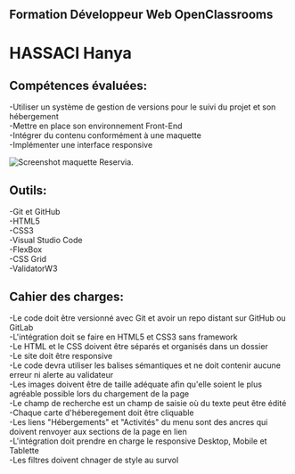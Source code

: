 Formation Développeur Web OpenClassrooms
-----------------------------------------  

HASSACI Hanya 
============= 

Compétences évaluées: 
---------------------
-Utiliser un système de gestion de versions pour le suivi du projet et son hébergement  
-Mettre en place son environnement Front-End  
-Intégrer du contenu conformément à une maquette  
-Implémenter une interface responsive  


![Screenshot maquette Reservia.](pictures/ScreenReservia.png "Screenshot maquette Reservia.")

Outils: 
---------
-Git et GitHub  
-HTML5  
-CSS3  
-Visual Studio Code  
-FlexBox  
-CSS Grid  
-ValidatorW3    

Cahier des charges:  
--------------------
-Le code doit être versionné avec Git et avoir un repo distant sur GitHub ou GitLab  
-L'intégration doit se faire en HTML5 et CSS3 sans framework  
-Le HTML et le CSS doivent être séparés et organisés dans un dossier  
-Le site doit être responsive  
-Le code devra utiliser les balises sémantiques et ne doit contenir aucune erreur ni alerte au validateur  
-Les images doivent être de taille adéquate afin qu'elle soient le plus agréable possible lors du chargement de la page  
-Le champ de recherche est un champ de saisie où du texte peut être édité  
-Chaque carte d'héberegement doit être cliquable  
-Les liens "Hébergements" et "Activités" du menu sont des ancres qui doivent renvoyer aux sections de la page en lien  
-L'intégration doit prendre en charge le responsive Desktop, Mobile et Tablette  
-Les filtres doivent chnager de style au survol  
